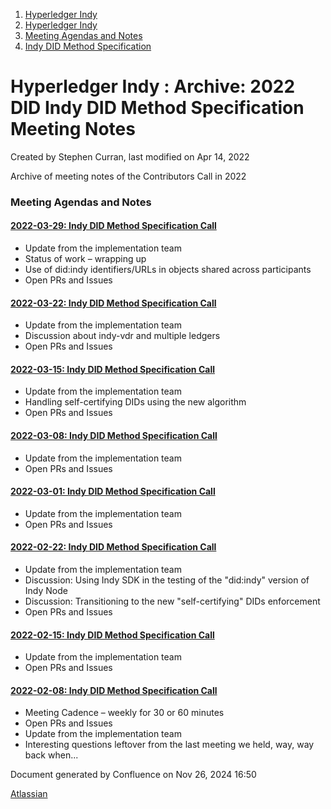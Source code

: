 1. [Hyperledger Indy](index.html)
2. [Hyperledger Indy](Hyperledger-Indy_19464194.html)
3. [Meeting Agendas and Notes](Meeting-Agendas-and-Notes_19464715.html)
4. [Indy DID Method Specification](Indy-DID-Method-Specification_19465516.html)

# Hyperledger Indy : Archive: 2022 DID Indy DID Method Specification Meeting Notes

Created by Stephen Curran, last modified on Apr 14, 2022

Archive of meeting notes of the Contributors Call in 2022

### Meeting Agendas and Notes

#### [2022-03-29: Indy DID Method Specification Call](19464575.html)

- Update from the implementation team
- Status of work – wrapping up
- Use of did:indy identifiers/URLs in objects shared across participants
- Open PRs and Issues

#### [2022-03-22: Indy DID Method Specification Call](19464573.html)

- Update from the implementation team
- Discussion about indy-vdr and multiple ledgers
- Open PRs and Issues

#### [2022-03-15: Indy DID Method Specification Call](19464569.html)

- Update from the implementation team
- Handling self-certifying DIDs using the new algorithm
- Open PRs and Issues

#### [2022-03-08: Indy DID Method Specification Call](19464567.html)

- Update from the implementation team
- Open PRs and Issues

#### [2022-03-01: Indy DID Method Specification Call](19464562.html)

- Update from the implementation team
- Open PRs and Issues

#### [2022-02-22: Indy DID Method Specification Call](19464556.html)

- Update from the implementation team
- Discussion: Using Indy SDK in the testing of the "did:indy" version of Indy Node
- Discussion: Transitioning to the new "self-certifying" DIDs enforcement
- Open PRs and Issues

#### [2022-02-15: Indy DID Method Specification Call](19464554.html)

- Update from the implementation team
- Open PRs and Issues

#### [2022-02-08: Indy DID Method Specification Call](19464515.html)

- Meeting Cadence – weekly for 30 or 60 minutes
- Open PRs and Issues
- Update from the implementation team
- Interesting questions leftover from the last meeting we held, way, way back when...

Document generated by Confluence on Nov 26, 2024 16:50

[Atlassian](http://www.atlassian.com/)
